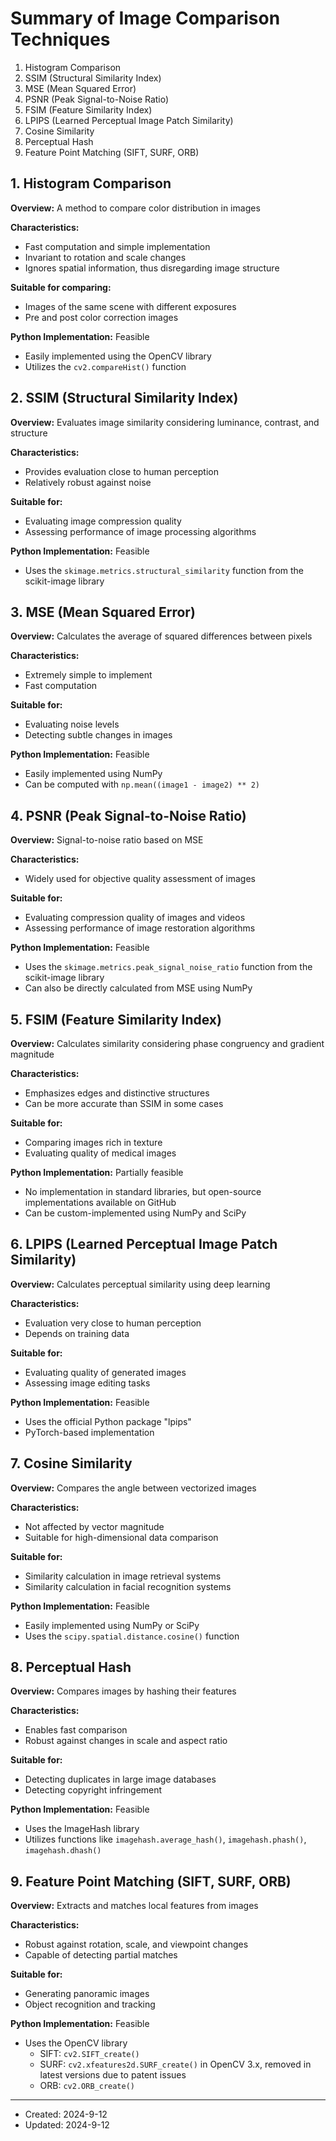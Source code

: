# Summary of Image Comparison Techniques

1. Histogram Comparison
2. SSIM (Structural Similarity Index)
3. MSE (Mean Squared Error)
4. PSNR (Peak Signal-to-Noise Ratio)
5. FSIM (Feature Similarity Index)
6. LPIPS (Learned Perceptual Image Patch Similarity)
7. Cosine Similarity
8. Perceptual Hash
9. Feature Point Matching (SIFT, SURF, ORB)

## 1. Histogram Comparison

**Overview:** A method to compare color distribution in images

**Characteristics:**
- Fast computation and simple implementation
- Invariant to rotation and scale changes
- Ignores spatial information, thus disregarding image structure

**Suitable for comparing:**
- Images of the same scene with different exposures
- Pre and post color correction images

**Python Implementation:** Feasible
- Easily implemented using the OpenCV library
- Utilizes the `cv2.compareHist()` function

## 2. SSIM (Structural Similarity Index)

**Overview:** Evaluates image similarity considering luminance, contrast, and structure

**Characteristics:**
- Provides evaluation close to human perception
- Relatively robust against noise

**Suitable for:**
- Evaluating image compression quality
- Assessing performance of image processing algorithms

**Python Implementation:** Feasible
- Uses the `skimage.metrics.structural_similarity` function from the scikit-image library

## 3. MSE (Mean Squared Error)

**Overview:** Calculates the average of squared differences between pixels

**Characteristics:**
- Extremely simple to implement
- Fast computation

**Suitable for:**
- Evaluating noise levels
- Detecting subtle changes in images

**Python Implementation:** Feasible
- Easily implemented using NumPy
- Can be computed with `np.mean((image1 - image2) ** 2)`

## 4. PSNR (Peak Signal-to-Noise Ratio)

**Overview:** Signal-to-noise ratio based on MSE

**Characteristics:**
- Widely used for objective quality assessment of images

**Suitable for:**
- Evaluating compression quality of images and videos
- Assessing performance of image restoration algorithms

**Python Implementation:** Feasible
- Uses the `skimage.metrics.peak_signal_noise_ratio` function from the scikit-image library
- Can also be directly calculated from MSE using NumPy

## 5. FSIM (Feature Similarity Index)

**Overview:** Calculates similarity considering phase congruency and gradient magnitude

**Characteristics:**
- Emphasizes edges and distinctive structures
- Can be more accurate than SSIM in some cases

**Suitable for:**
- Comparing images rich in texture
- Evaluating quality of medical images

**Python Implementation:** Partially feasible
- No implementation in standard libraries, but open-source implementations available on GitHub
- Can be custom-implemented using NumPy and SciPy

## 6. LPIPS (Learned Perceptual Image Patch Similarity)

**Overview:** Calculates perceptual similarity using deep learning

**Characteristics:**
- Evaluation very close to human perception
- Depends on training data

**Suitable for:**
- Evaluating quality of generated images
- Assessing image editing tasks

**Python Implementation:** Feasible
- Uses the official Python package "lpips"
- PyTorch-based implementation

## 7. Cosine Similarity

**Overview:** Compares the angle between vectorized images

**Characteristics:**
- Not affected by vector magnitude
- Suitable for high-dimensional data comparison

**Suitable for:**
- Similarity calculation in image retrieval systems
- Similarity calculation in facial recognition systems

**Python Implementation:** Feasible
- Easily implemented using NumPy or SciPy
- Uses the `scipy.spatial.distance.cosine()` function

## 8. Perceptual Hash

**Overview:** Compares images by hashing their features

**Characteristics:**
- Enables fast comparison
- Robust against changes in scale and aspect ratio

**Suitable for:**
- Detecting duplicates in large image databases
- Detecting copyright infringement

**Python Implementation:** Feasible
- Uses the ImageHash library
- Utilizes functions like `imagehash.average_hash()`, `imagehash.phash()`, `imagehash.dhash()`

## 9. Feature Point Matching (SIFT, SURF, ORB)

**Overview:** Extracts and matches local features from images

**Characteristics:**
- Robust against rotation, scale, and viewpoint changes
- Capable of detecting partial matches

**Suitable for:**
- Generating panoramic images
- Object recognition and tracking

**Python Implementation:** Feasible
- Uses the OpenCV library
  - SIFT: `cv2.SIFT_create()`
  - SURF: `cv2.xfeatures2d.SURF_create()` in OpenCV 3.x, removed in latest versions due to patent issues
  - ORB: `cv2.ORB_create()`

---
- Created: 2024-9-12
- Updated: 2024-9-12